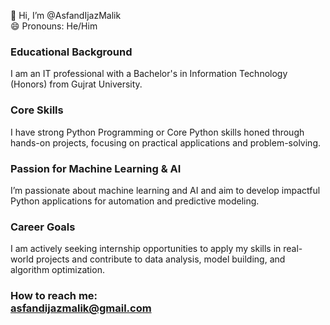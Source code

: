 👋 Hi, I’m @AsfandIjazMalik <br>
😄 Pronouns: He/Him<br>

### Educational Background <br>
I am an IT professional with a Bachelor's in Information Technology (Honors) from Gujrat University. <br>
### Core Skills <br>
I have strong Python Programming or Core Python skills honed through hands-on projects, focusing on practical applications and problem-solving.<br>
### Passion for Machine Learning & AI <br>
I’m passionate about machine learning and AI and aim to develop impactful Python applications for automation and predictive modeling.<br>
### Career Goals <br>
I am actively seeking internship opportunities to apply my skills in real-world projects and contribute to data analysis, model building, and algorithm optimization.<br>
### How to reach me:<br> asfandijazmalik@gmail.com <br>
